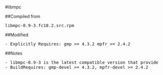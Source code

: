 #libmpc

##Compiled from
<pre>libmpc-0.9-3.fc18.2.src.rpm</pre>

##Modified
<pre>
- Explicitly Requires: gmp >= 4.3.2 mpfr >= 2.4.2
</pre>

##Notes
<pre>
- libmpc-0.9-3 is the latest compatible version that provides libmpc.so.2
- BuildRequires: gmp-devel >= 4.3.2, mpfr-devel >= 2.4.2
</pre>
